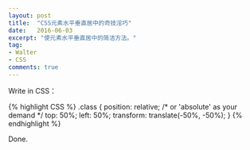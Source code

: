 ```yaml
---
layout: post
title:  "CSS元素水平垂直居中的奇技淫巧"
date:   2016-06-03
excerpt: "使元素水平垂直居中的简洁方法。"
tag:
- Walter
- CSS
comments: true
---
```


Write in CSS：

{% highlight CSS %}
.class {
    position: relative; /* or 'absolute' as your demand */
    top: 50%;
    left: 50%;
    transform: translate(-50%, -50%);
}
{% endhighlight %}

Done.
